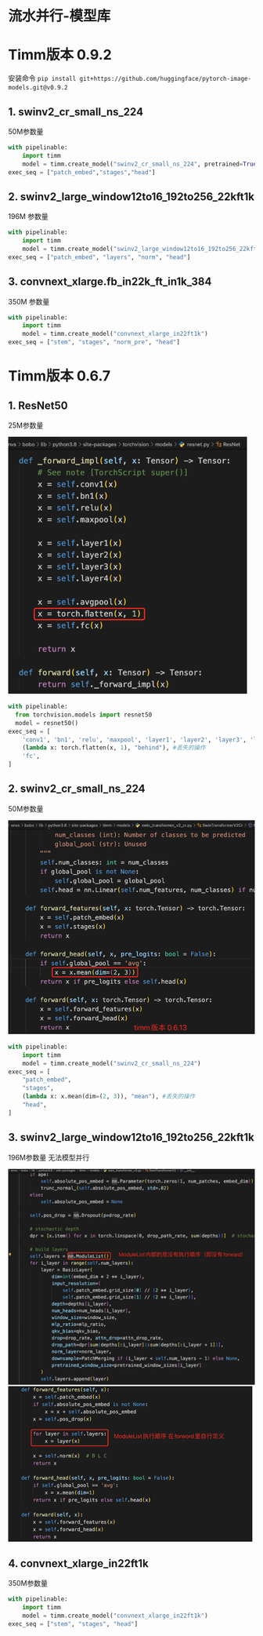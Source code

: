 # 流水并行-模型库



# Timm版本 0.9.2

安装命令 `pip install git+https://github.com/huggingface/pytorch-image-models.git@v0.9.2`

## 1. swinv2_cr_small_ns_224

50M参数量

```python
with pipelinable:
    import timm
    model = timm.create_model("swinv2_cr_small_ns_224", pretrained=True)
exec_seq = ["patch_embed","stages","head"]
```



## 2. swinv2_large_window12to16_192to256_22kft1k

196M 参数量

```python
with pipelinable:
    import timm
    model = timm.create_model("swinv2_large_window12to16_192to256_22kft1k")
exec_seq = ["patch_embed", "layers", "norm", "head"]
```

## 3. convnext_xlarge.fb_in22k_ft_in1k_384

350M 参数量

```python
with pipelinable:
    import timm
    model = timm.create_model("convnext_xlarge_in22ft1k")
exec_seq = ["stem", "stages", "norm_pre", "head"]
```





# Timm版本 0.6.7

## 1. ResNet50

25M参数量

<img src="assets/image-20230530下午85934960.png" alt="image-20230530下午85934960" style="zoom:80%;" />

```python
with pipelinable:
  from torchvision.models import resnet50
  model = resnet50()
exec_seq = [
    'conv1', 'bn1', 'relu', 'maxpool', 'layer1', 'layer2', 'layer3', 'layer4', 'avgpool',
    (lambda x: torch.flatten(x, 1), "behind"), #丢失的操作
  	'fc',
]
```



## 2. swinv2_cr_small_ns_224

50M参数量

<img src="assets/image-20230530下午85718688.png" alt="image-20230530下午85718688" style="zoom:80%;" />

```python
with pipelinable:
  	import timm
    model = timm.create_model("swinv2_cr_small_ns_224")
exec_seq = [
    "patch_embed",
    "stages",
    (lambda x: x.mean(dim=(2, 3)), "mean"), #丢失的操作
    "head",
]
```





## 3. swinv2_large_window12to16_192to256_22kft1k

196M参数量   无法模型并行

<img src="assets/image-20230530下午92359326.png" alt="image-20230530下午92359326" style="zoom: 50%;" />

<img src="assets/image-20230530下午92600658.png" alt="image-20230530下午92600658" style="zoom:50%;" />

## 4. convnext_xlarge_in22ft1k

350M参数量

```python
with pipelinable:
    import timm
    model = timm.create_model("convnext_xlarge_in22ft1k")
exec_seq = ["stem", "stages", "head"]
```





